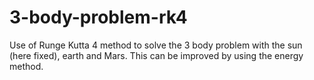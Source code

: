 # 3-body-problem-rk4
Use of Runge Kutta 4 method to solve the 3 body problem with the sun (here fixed), earth and Mars. This can be improved by using the energy method.
